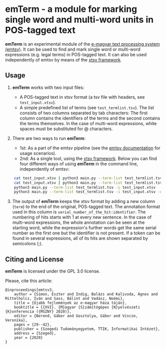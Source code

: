 # __emTerm__ - a module for marking single word and multi-word units in POS-tagged text

__emTerm__ is an experimental module of the [e-magyar text processing system (emtsv)](https://github.com/dlt-rilmta/emtsv). It can be used to find and mark single word or multi-word expressions (e.g. legal terms) in POS-tagged text. It can also be used independently of emtsv by means of the [xtsv framework](https://github.com/dlt-rilmta/xtsv).

## Usage

1. __emTerm__ works with two input files:
    - A POS-tagged text in xtsv format (a tsv file with headers, see `test_input.xtsv`).
    - A simple predefined list of terms (see `test_termlist.tsv`). The list consists of two columns separated by tab characters: The first column contains the identifiers of the terms and the second contains the terms themselves. In the case of multi-word expressions, white spaces must be substituted for @ characters.

2. There are two ways to run __emTerm__:
    - 1st: As a part of the emtsv pipeline (see the [emtsv documentation](https://github.com/dlt-rilmta/emtsv) for usage scenarios).
    - 2nd: As a single tool, using the [xtsv framework](https://github.com/dlt-rilmta/xtsv). Below you can find four different ways of using __emTerm__ in the command line, independently of emtsv:

```bash
    cat test_input.xtsv | python3 main.py --term-list test_termlist.tsv
    cat test_input.xtsv | python3 main.py --term-list test_termlist.tsv -o test_output.xtsv
    python3 main.py --term-list test_termlist.tsv -i test_input.xtsv
    python3 main.py --term-list test_termlist.tsv -i test_input.xtsv -o test_output.xtsv
```

3. The output of __emTerm__ keeps the xtsv format by adding a new column (`term`) to the end of the original, POS-tagged text. The annotation format used in this column is `serial_number_of_the_hit:identifier`. The numbering of hits starts with 1 at every new sentence. In the case of multi-word expressions, the whole annotation can be seen at the starting word, while the expression's further words get the same serial number as the first one but the identifier is not present. If a token can be found in several expressions, all of its hits are shown separated by semicolons (;).

## Citing and License

__emTerm__ is licensed under the GPL 3.0 license.

Please, cite this article:

```
@inproceedings{emtsv3,
    author = {Simon, Eszter and Indig, Balázs and Kalivoda, Ágnes and Mittelholcz, Iván and Sass, Bálint and Vadász, Noémi},
    title = {Újabb fejlemények az e-magyar háza táján},
    booktitle = {{XVI}. {M}agyar {S}zámítógépes {N}yelvészeti {K}onferencia ({MSZNY} 2020)},
    editor = {Berend, Gábor and Gosztolya, Gábor and Vincze, Veronika},
    pages = {29--42},
    publisher = {Szegedi Tudományegyetem, TTIK, Informatikai Intézet},
    address = {Szeged},
    year = {2020}
}
```
